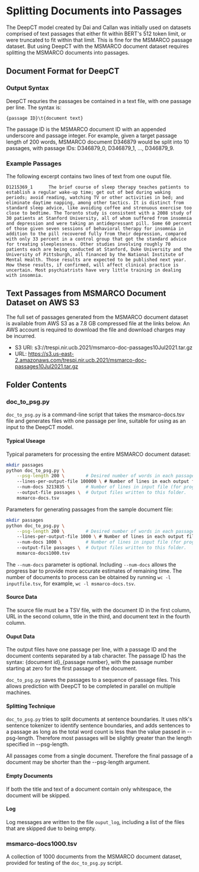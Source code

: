 # Splitting Documents into Passages

The DeepCT model created by Dai and Callan was initially used on
datasets comprised of text passages that either fit within BERT's
512 token limit, or were truncated to fit within that limit. This is
fine for the MSMARCO passage dataset. But using DeepCT with the
MSMARCO document dataset requires splitting the MSMARCO documents
into passages.

## Document Format for DeepCT
### Output Syntax
DeepCT requries the passages be contained in a text file, with one
passage per line. The syntax is:
```
{passage ID}\t{document text}
```

The passage ID is the MSMARCO document ID with an appended underscore
and passage integer. For example, given a target passage length of 200 words,
MSMARCO document D346879 would be split into 10 passages, with
passage IDs: D346879_0, D346879_1, ..., D346879_9.

### Example Passages
The following excerpt contains two lines of text from one ouput file.

```D1215369_0      Curing Insomnia to Treat Depression Sunday Review | Editorial Curing Insomnia to Treat Depression By THE EDITORIAL BOARD NOV. 23, 2013Psychiatrists have long thought that depression causes insomnia, but new research suggests that insomnia can actually precede and contribute to causing depression. The causal link works in both directions. Two small studies have shown that a small amount of cognitive behavioral therapy to treat insomnia, when added to a standard antidepressant pill to treat depression, can make a huge difference in curing both insomnia and depression in many patients. If the results hold up in other studies already underway at major medical centers, this could be the most dramatic advance in treating depression in decades. A study of 66 patients by a team at Ryerson University in Toronto found that the cognitive therapy for insomnia, a brief and less intense form of talk therapy than many psychiatric patients are accustomed to, worked surprisingly well. Some 87 percent of the patients whose insomnia was resolved in four treatment sessions also had their depression symptoms disappear, almost twice the rate of those whose insomnia was not cured. The new results were reported by Benedict Carey in The Times last Tuesday.
D1215369_1      The brief course of sleep therapy teaches patients to establish a regular wake-up time; get out of bed during waking periods; avoid reading, watching TV or other activities in bed; and eliminate daytime napping, among other tactics. It is distinct from standard sleep advice, like avoiding coffee and strenuous exercise too close to bedtime. The Toronto study is consistent with a 2008 study of 30 patients at Stanford University, all of whom suffered from insomnia and depression and were taking an antidepressant pill. Some 60 percent of those given seven sessions of behavioral therapy for insomnia in addition to the pill recovered fully from their depression, compared with only 33 percent in a control group that got the standard advice for treating sleeplessness. Other studies involving roughly 70 patients each are being conducted at Stanford, Duke University and the University of Pittsburgh, all financed by the National Institute of Mental Health. Those results are expected to be published next year. How these results, if confirmed, will affect clinical practice is uncertain. Most psychiatrists have very little training in dealing with insomnia.
```
## Text Passages from MSMARCO Document Dataset on AWS S3
The full set of passages generated from the MSMARCO document dataset is
available from AWS S3 as a 7.8 GB compressed file at the links below.
An AWS account is required to download the file and download charges may
be incurred. 
* S3 URI: s3://trespi.nir.ucb.2021/msmarco-doc-passages10Jul2021.tar.gz
* URL: https://s3.us-east-2.amazonaws.com/trespi.nir.ucb.2021/msmarco-doc-passages10Jul2021.tar.gz

## Folder Contents

### doc_to_psg.py
`doc_to_psg.py` is a command-line script that takes the msmarco-docs.tsv file
and generates files with one passage per line, suitable for using as an
input to the DeepCT model.

#### Typical Useage
Typical parameters for processing the entire MSMARCO document dataset:
```bash
mkdir passages
python doc_to_psg.py \
    --psg-length 200 \        # Desired number of words in each passage.
    --lines-per-output-file 100000 \ # Number of lines in each output file.
    --num-docs 3213835 \      # Number of lines in input file (for progress bar)
    --output-file passages \  # Output files written to this folder.
    msmarco-docs.tsv
```

Parameters for generating passages from the sample document file:
```bash
mkdir passages
python doc_to_psg.py \
    --psg-length 200 \        # Desired number of words in each passage.
    --lines-per-output-file 1000 \ # Number of lines in each output file.
    --num-docs 1000 \         # Number of lines in input file (for progress bar)
    --output-file passages \  # Output files written to this folder.
    msmarco-docs1000.tsv
```

The `--num-docs` parameter is optional. Including `--num-docs` allows
the progress bar to provide more accurate estimates of remaining time.
The number of documents to process can be obtained by running
`wc -l inputfile.tsv`, for example, `wc -l msmarco-docs.tsv`. 

#### Source Data
The source file must be a TSV file, with the document ID in the first
column, URL in the second column, title in the third, and document text
in the fourth column.

#### Ouput Data
The output files have one passage per line, with a passage ID and the
document contents separated by a tab character. The passage ID has the
syntax: {document id}_{passage number}, with the passage number starting
at zero for the first passage of the document.

`doc_to_psg.py` saves the passages to a sequence of passage files. This
allows prediction with DeepCT to be completed in parallel on multiple
machines.

#### Splitting Technique
`doc_to_psg.py` tries to split documents at sentence boundaries. It uses
nltk's sentence tokenizer to identify sentence boundaries, and adds
sentences to a passage as long as the total word count is less than
the value passed in --psg-length.  Therefore most passages will be
slightly greater than the length specified in --psg-length.

All passages come from a single document. Therefore the final passage of
a document may be shorter than the --psg-length argument.

#### Empty Documents
If both the title and text of a document contain only whitespace, the
document will be skipped.

#### Log
Log messages are written to the file `ouput_log`, including a list of
the files that are skipped due to being empty.

### msmarco-docs1000.tsv
A collection of 1000 documents from the MSMARCO document dataset, provided for
testing of the `doc_to_psg.py` script.
